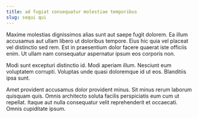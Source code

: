 ```yaml
---
title: ad fugiat consequatur molestiae temporibus
slug: sequi qui
---
```


Maxime molestias dignissimos alias sunt aut saepe fugit dolorem. Ea illum accusamus aut ullam libero ut doloribus tempore. Eius hic quia vel placeat vel distinctio sed rem. Est in praesentium dolor facere quaerat iste officiis enim. Ut ullam nam consequatur aspernatur ipsum eos corporis non.

Modi sunt excepturi distinctio id. Modi aperiam illum. Nesciunt eum voluptatem corrupti. Voluptas unde quasi doloremque id ut eos. Blanditiis ipsa sunt.

Amet provident accusamus dolor provident minus. Sit minus rerum laborum quisquam quis. Omnis architecto soluta facilis perspiciatis eum cum ut repellat. Itaque aut nulla consequatur velit reprehenderit et occaecati. Omnis cupiditate ipsum.
